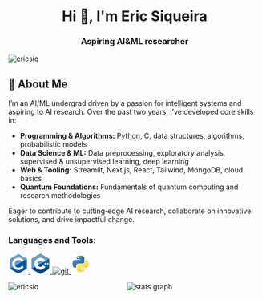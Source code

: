 <h1 align="center">Hi 👋, I'm Eric Siqueira</h1>
<h3 align="center">Aspiring AI&ML researcher</h3>

<p align="left"> <img src="https://komarev.com/ghpvc/?username=ericsiq&label=Profile%20views&color=0e75b6&style=flat" alt="ericsiq" /> </p>

## 👋 About Me
I’m an AI/ML undergrad driven by a passion for intelligent systems and aspiring to AI research. Over the past two years, I’ve developed core skills in:

- **Programming & Algorithms:** Python, C, data structures, algorithms, probabilistic models  
- **Data Science & ML:** Data preprocessing, exploratory analysis, supervised & unsupervised learning, deep learning  
- **Web & Tooling:** Streamlit, Next.js, React, Tailwind, MongoDB, cloud basics  
- **Quantum Foundations:** Fundamentals of quantum computing and research methodologies  

Eager to contribute to cutting‑edge AI research, collaborate on innovative solutions, and drive impactful change.  


<h3 align="left">Languages and Tools:</h3>
<p align="left"> <a href="https://www.cprogramming.com/" target="_blank" rel="noreferrer"> <img src="https://raw.githubusercontent.com/devicons/devicon/master/icons/c/c-original.svg" alt="c" width="40" height="40"/> </a> <a href="https://www.w3schools.com/cpp/" target="_blank" rel="noreferrer"> <img src="https://raw.githubusercontent.com/devicons/devicon/master/icons/cplusplus/cplusplus-original.svg" alt="cplusplus" width="40" height="40"/> </a> <a href="https://git-scm.com/" target="_blank" rel="noreferrer"> <img src="https://www.vectorlogo.zone/logos/git-scm/git-scm-icon.svg" alt="git" width="40" height="40"/> </a> <a href="https://www.python.org" target="_blank" rel="noreferrer"> <img src="https://raw.githubusercontent.com/devicons/devicon/master/icons/python/python-original.svg" alt="python" width="40" height="40"/> </a> </p>

<p><img align="left" src="https://github-readme-stats.vercel.app/api/top-langs?username=ericsiq&show_icons=true&locale=en&layout=compact" alt="ericsiq" /></p>

<div align="center">
  <img src="http://github-profile-summary-cards.vercel.app/api/cards/profile-details?username=EricSiq&theme=bear" width=750  alt="stats graph"/>
</div>



